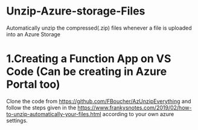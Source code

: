 # Unzip-Azure-storage-Files
Automatically unzip the compressed(.zip) files whenever a file is uploaded into an Azure Storage 


# 1.Creating a Function App on VS Code (Can be creating in Azure Portal too)

Clone the code from https://github.com/FBoucher/AzUnzipEverything and follow the steps given in the https://www.frankysnotes.com/2019/02/how-to-unzip-automatically-your-files.html according to your own azure settings.
